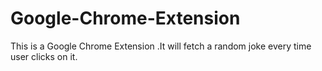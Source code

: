 # Google-Chrome-Extension
This is a Google Chrome Extension .It will fetch a random joke every time user clicks on it.
